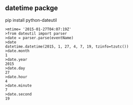 ## datetime packge

pip install python-dateutil

```
>mtime= '2015-01-27T04:07:19Z'
>from dateutil import parser
>date = parser.parse(eventName)
>date
datetime.datetime(2015, 1, 27, 4, 7, 19, tzinfo=tzutc())
>date.month
1
>date.year
2015
>date.day
27
>date.hour
4
>date.minute
7
>date.second
19
```

